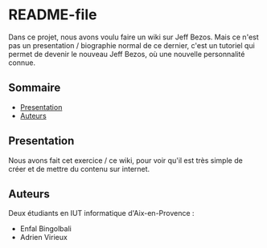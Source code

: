 # README-file

Dans ce projet, nous avons voulu faire un wiki sur Jeff Bezos. Mais ce n'est pas un presentation / biographie normal de ce dernier, c'est un tutoriel qui permet de devenir le nouveau Jeff Bezos, où une nouvelle personnalité connue.

## Sommaire
* [Presentation](#presentation)
* [Auteurs](#auteurs)

## Presentation
Nous avons fait cet exercice / ce wiki, pour voir qu'il est très simple de créer et de mettre du contenu sur internet.


## Auteurs
Deux étudiants en IUT informatique d'Aix-en-Provence :
* Enfal Bingolbali
* Adrien Virieux
